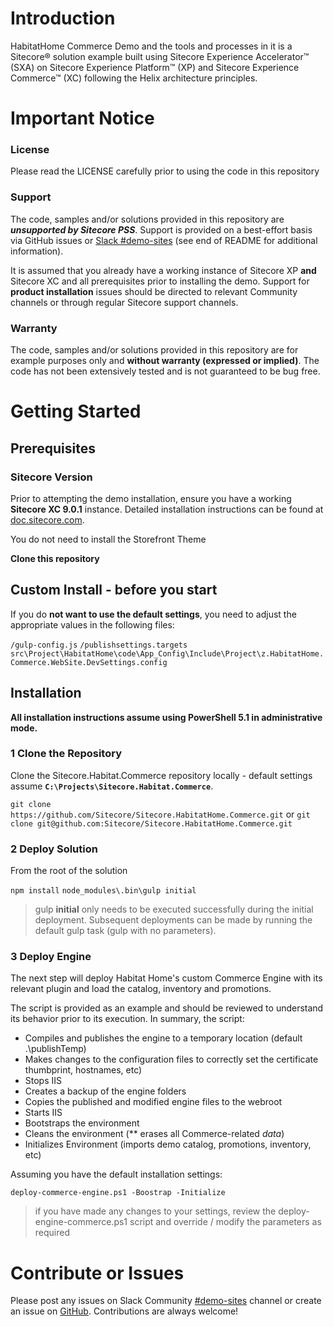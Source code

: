 # Introduction 
HabitatHome Commerce Demo and the tools and processes in it is a Sitecore&reg; solution example built using Sitecore Experience Accelerator&trade; (SXA) on Sitecore Experience Platform&trade; (XP) and Sitecore Experience Commerce&trade; (XC) following the Helix architecture principles.

# Important Notice

### License
Please read the LICENSE carefully prior to using the code in this repository
 
### Support

The code, samples and/or solutions provided in this repository are ***unsupported by Sitecore PSS***. Support is provided on a best-effort basis via GitHub issues or [Slack #demo-sites](https://sitecorechat.slack.com/messages/habitathome/) (see end of README for additional information).

It is assumed that you already have a working instance of Sitecore XP **and** Sitecore XC  and all prerequisites prior to installing the demo. Support for **product installation** issues should be directed to relevant Community channels or through regular Sitecore support channels. 

### Warranty

The code, samples and/or solutions provided in this repository are for example purposes only and **without warranty (expressed or implied)**. The code has not been extensively tested and is not guaranteed to be bug free.  

# Getting Started

## Prerequisites

### Sitecore Version

Prior to attempting the demo installation, ensure you have a working **Sitecore XC 9.0.1** instance. Detailed installation instructions can be found at [doc.sitecore.com](http://commercesdn.sitecore.net/SitecoreXC_9.0/Installation-Guide/Sitecore-XC-9.0_Installation_Guide(On-Prem).pdf).

You do not need to install the Storefront Theme

**Clone this repository**

## Custom Install - before you start

If you do **not want to use the default settings**, you need to adjust the appropriate values in the following files:

`/gulp-config.js` 
`/publishsettings.targets` 
`src\Project\HabitatHome\code\App_Config\Include\Project\z.HabitatHome.Commerce.WebSite.DevSettings.config`

## Installation
**All installation instructions assume using PowerShell 5.1 in administrative mode.**
### 1 Clone the Repository
Clone the Sitecore.Habitat.Commerce repository locally - default settings assume **`C:\Projects\Sitecore.Habitat.Commerce`**. 

`git clone https://github.com/Sitecore/Sitecore.HabitatHome.Commerce.git` or 
`git clone git@github.com:Sitecore/Sitecore.HabitatHome.Commerce.git`

  
### 2 Deploy Solution
From the root of the solution

`npm install`
`node_modules\.bin\gulp initial`
> gulp **initial** only needs to be executed successfully during the initial deployment. Subsequent deployments can be made by running the default gulp task (gulp with no parameters). 
### 3 Deploy Engine

The next step will deploy Habitat Home's custom Commerce Engine with its relevant plugin and load the catalog, inventory and promotions.

The script is provided as an example and should be reviewed to understand its behavior prior to its execution. In summary, the script:

- Compiles and publishes the engine to a temporary location (default .\publishTemp)
- Makes changes to the configuration files to correctly set the certificate thumbprint, hostnames, etc)
- Stops IIS
- Creates a backup of the engine folders
- Copies the published and modified engine files to the webroot
- Starts IIS 
- Bootstraps the environment
- Cleans the environment (** erases all Commerce-related *data*)
- Initializes Environment (imports demo catalog, promotions, inventory, etc)


Assuming you have the default installation settings:

    deploy-commerce-engine.ps1 -Boostrap -Initialize

> if you have made any changes to your settings, review the deploy-engine-commerce.ps1 script and override / modify the parameters as required 


# Contribute or Issues
Please post any issues on Slack Community [#demo-sites](https://sitecorechat.slack.com/messages/habitathome/) channel or create an issue on [GitHub](https://github.com/Sitecore/Sitecore.HabitatHome.Commerce/issues). Contributions are always welcome!

